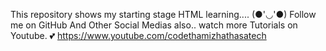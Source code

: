 This repository shows my starting stage HTML learning....
(●'◡'●)
Follow me on GitHub And Other Social Medias also..
watch more Tutorials on Youtube. 💕 https://www.youtube.com/codethamizhathasatech